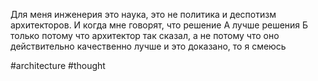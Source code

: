 Для меня инженерия это наука, это не политика и деспотизм архитекторов. И когда мне говорят, что решение А лучше решения Б только потому что архитектор так сказал, а не потому что оно действительно качественно лучше и это доказано, то я смеюсь

#architecture #thought
